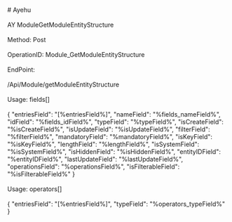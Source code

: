 <br>#     Ayehu</br>
<br>AY ModuleGetModuleEntityStructure</br>
<br>Method: Post</br>
<br>OperationID: Module_GetModuleEntityStructure</br>
<br>EndPoint:</br>
<br>/Api/Module/getModuleEntityStructure</br>
<br>Usage: fields[]</br>
<br>{
  "entriesField": "[%entriesField%]",
  "nameField": "%fields_nameField%",
  "idField": "%fields_idField%",
  "typeField": "%typeField%",
  "isCreateField": "%isCreateField%",
  "isUpdateField": "%isUpdateField%",
  "filterField": "%filterField%",
  "mandatoryField": "%mandatoryField%",
  "isKeyField": "%isKeyField%",
  "lengthField": "%lengthField%",
  "isSystemField": "%isSystemField%",
  "isHiddenField": "%isHiddenField%",
  "entityIDField": "%entityIDField%",
  "lastUpdateField": "%lastUpdateField%",
  "operationsField": "%operationsField%",
  "isFilterableField": "%isFilterableField%"
}</br>
<br>Usage: operators[]</br>
<br>{
  "entriesField": "[%entriesField%]",
  "typeField": "%operators_typeField%"
}</br>
